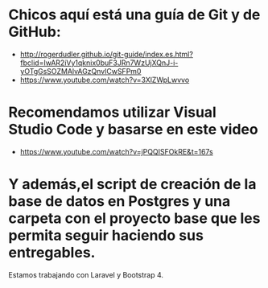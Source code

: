 # Chicos aquí está una guía de Git y de GitHub:
* http://rogerdudler.github.io/git-guide/index.es.html?fbclid=IwAR2iVy1qknix0buF3JRn7WzUjXQnJ-i-yOTgGsSOZMAlvAGzQnvlCwSFPm0
* https://www.youtube.com/watch?v=3XlZWpLwvvo
# Recomendamos utilizar Visual Studio Code y basarse en este video
* https://www.youtube.com/watch?v=jPQQISFOkRE&t=167s
# Y además,el script de creación de la base de datos en Postgres y una carpeta con el proyecto base que les permita seguir haciendo sus entregables.
Estamos trabajando con Laravel y Bootstrap 4.
